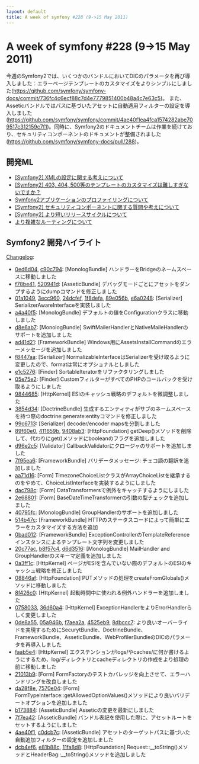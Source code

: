 ```yaml
---
layout: default
title: A week of symfony #228 (9->15 May 2011)
---
```


A week of symfony #228 (9->15 May 2011)
=======================================

今週のSymfony2では、いくつかのバンドルにおいてDICのパラメータを再び導入しました：エラーページテンプレートのカスタマイズをよりシンプルにしました(https://github.com/symfony/symfony-docs/commit/736fc4c6ecf88c7d4e7779851400b48a4c7e63c5)。 また、Asseticバンドルではパスに基づいたアセットに自動適用フィルターの設定を導入しました(https://github.com/symfony/symfony/commit/4ae40f1ea4fca1574282abe709517c312159c7f1)。同時に、Symfony2のドキュメントチームは作業を続けており、セキュリティコンポーネントのドキュメントが整備されました(https://github.com/symfony/symfony-docs/pull/288)。


開発ML
------------------------

  * [\[Symfony2\] XMLの設定に関する考えについて](https://groups.google.com/forum/#!topic/symfony-devs/FcZ0rhlmLd0)
  * [\[Symfony2\] 403, 404, 500等のテンプレートのカスタマイズは難しすぎないですか？](https://groups.google.com/forum/#!topic/symfony-devs/hHI3CwIB4nY)
  * [Symfony2アプリケーションのプロファイリングについて](https://groups.google.com/forum/#!topic/symfony-devs/r0wOiAMQcbg)
  * [\[Symfony2\] セキュリティコンポーネントに関する質問や考えについて](https://groups.google.com/forum/#!topic/symfony-devs/5hTpWDsVEiE)
  * [\[Symfony2\] より短いリリースサイクルについて](https://groups.google.com/forum/#!topic/symfony-devs/V2vnKSf_180)
  * [より複雑なルーティングについて](https://groups.google.com/forum/#!topic/symfony-devs/WpD4ntlB5yI)

Symfony2 開発ハイライト
-------------------------------

[Changelog](http://github.com/symfony/symfony/commits/master):

  * [0ed6d04](http://github.com/symfony/symfony/commit/0ed6d04a5fc894cea284e83b97af42dee84a2e7e "0ed6d04a5fc894cea284e83b97af42dee84a2e7e commit on github"), [c90c794](http://github.com/symfony/symfony/commit/c90c79472ca88b64993e7a7e99ba4da36e008061 "c90c79472ca88b64993e7a7e99ba4da36e008061 commit on github"): \[MonologBundle\] ハンドラーをBridgeのネームスペースに移動しました
  * [f78be41](http://github.com/symfony/symfony/commit/f78be41355f8d16ba35c0a5b63c12b7dea6de228 "f78be41355f8d16ba35c0a5b63c12b7dea6de228 commit on github"), [520941d](http://github.com/symfony/symfony/commit/520941d60d4825b8f30c1016839c119d305f233f "520941d60d4825b8f30c1016839c119d305f233f commit on github"): \[AsseticBundle\] デバッグモードごとにアセットをダンプするようにdumpコマンドを修正しました
  * [01a1049](http://github.com/symfony/symfony/commit/01a104916bfa610e1aa4ef2ea269301ae927cb54 "01a104916bfa610e1aa4ef2ea269301ae927cb54 commit on github"), [3ecc960](http://github.com/symfony/symfony/commit/3ecc9602e4e04c93dbe52f162983c60df82e0553 "3ecc9602e4e04c93dbe52f162983c60df82e0553 commit on github"), [24dcfef](http://github.com/symfony/symfony/commit/24dcfef33fa7da119e02a88387188ca5c21e0ad5 "24dcfef33fa7da119e02a88387188ca5c21e0ad5 commit on github"), [1f8defa](http://github.com/symfony/symfony/commit/1f8defaeebd716d3b8509ab080f75f945a702972 "1f8defaeebd716d3b8509ab080f75f945a702972 commit on github"), [89e056b](http://github.com/symfony/symfony/commit/89e056bb8b460e077efbc4e3330d79a695be78c9 "89e056bb8b460e077efbc4e3330d79a695be78c9 commit on github"), [e6a0248](http://github.com/symfony/symfony/commit/e6a02482c7ff8083cec69c501670d1ca0632891f "e6a02482c7ff8083cec69c501670d1ca0632891f commit on github"): \[Serializer\] SerializerAwareInterfaceを実装しました
  * [a4a40f5](http://github.com/symfony/symfony/commit/a4a40f57cdbbd3ee753b637369a5b61b9ebb5411 "a4a40f57cdbbd3ee753b637369a5b61b9ebb5411 commit on github"): \[MonologBundle\] デフォルトの値をConfigurationクラスに移動しました
  * [d8e6ab7](http://github.com/symfony/symfony/commit/d8e6ab7f7afeabf0f8078cae1f48f8989adaf36b "d8e6ab7f7afeabf0f8078cae1f48f8989adaf36b commit on github"): \[MonologBundle\] SwiftMailerHandlerとNativeMaileHandlerのサポートを追加しました
  * [ad41d21](http://github.com/symfony/symfony/commit/ad41d21675aa6fb6f40d6bde01fb9bfa3cf46090 "ad41d21675aa6fb6f40d6bde01fb9bfa3cf46090 commit on github"): \[FrameworkBundle\] Windows用にAssetsInstallCommandのエラーメッセージを追加しました
  * [f8447aa](http://github.com/symfony/symfony/commit/f8447aa74c21ed3644c09c975f626ded9e13abab "f8447aa74c21ed3644c09c975f626ded9e13abab commit on github"): \[Serializer\] NormalizableInterfaceはSerializerを受け取るように変更したので、formatは常にオプショナルとしました
  * [e1c5276](http://github.com/symfony/symfony/commit/e1c52764ce8dbb321dfff0088f9673820d529193 "e1c52764ce8dbb321dfff0088f9673820d529193 commit on github"): \[Finder\] SortableIteratorをリファクタリングしました
  * [05e75e2](http://github.com/symfony/symfony/commit/05e75e2712c6bfa19d72d92b235267bacd69e4ec "05e75e2712c6bfa19d72d92b235267bacd69e4ec commit on github"): \[Finder\] CustomフィルターがすべてのPHPのコールバックを受け取るようにしました
  * [9844685](http://github.com/symfony/symfony/commit/9844685a4013dda001076059c368c9b9b49b5e47 "9844685a4013dda001076059c368c9b9b49b5e47 commit on github"): \[HttpKernel\] ESIのキャッシュ戦略のデフォルトを微調整しました
  * [3854d34](http://github.com/symfony/symfony/commit/3854d34c1441c35b94ee4ac4e80486f59b3ea6fe "3854d34c1441c35b94ee4ac4e80486f59b3ea6fe commit on github"): \[DoctrineBundle\] 生成するエンティティがサブのネームスペースを持つ際のdoctrine:generate:entityコマンドを修正しました
  * [99c6713](http://github.com/symfony/symfony/commit/99c67134fe7fc5d6a13404c2ea5cdb9d06285ac8 "99c67134fe7fc5d6a13404c2ea5cdb9d06285ac8 commit on github"): \[Serializer\] decoder/encoder mapsを分割しました
  * [89f60e0](http://github.com/symfony/symfony/commit/89f60e04d1e09dcb0ed9bb98b204902aebb2b08e "89f60e04d1e09dcb0ed9bb98b204902aebb2b08e commit on github"), [411659b](http://github.com/symfony/symfony/commit/411659bc07bc99b0f4e83ce068f988926ce878a0 "411659bc07bc99b0f4e83ce068f988926ce878a0 commit on github"), [9408ab3](http://github.com/symfony/symfony/commit/9408ab30103398827313d2d9a68293e5fd323ea6 "9408ab30103398827313d2d9a68293e5fd323ea6 commit on github"): \[HttpFoundation\] getDeep()メソッドを削除して、代わりにget()メソッドにbooleanのフラグを追加しました
  * [d96e2c5](http://github.com/symfony/symfony/commit/d96e2c5d79a35fea38147669a456532281550761 "d96e2c5d79a35fea38147669a456532281550761 commit on github"): \[Validator\] CallbackValidatorにクロージャのサポートを追加しました
  * [7f95ea6](http://github.com/symfony/symfony/commit/7f95ea69aaffbdb44c2d02c26c4b9255102301cb "7f95ea69aaffbdb44c2d02c26c4b9255102301cb commit on github"): \[FrameworkBundle\] バリデータメッセージ: チェコ語の翻訳を追加しました
  * [aa71d16](http://github.com/symfony/symfony/commit/aa71d1681295c32230fbea53bc62871d5dd3b35a "aa71d1681295c32230fbea53bc62871d5dd3b35a commit on github"): \[Form\] TimezoneChoiceListクラスがArrayChoiceListを継承するのをやめて、ChoiceListInterfaceを実装するようにしました
  * [dac798c](http://github.com/symfony/symfony/commit/dac798c791aee2adde072f1f80bfd2c2f9c7c885 "dac798c791aee2adde072f1f80bfd2c2f9c7c885 commit on github"): \[Form\] DataTransformersで例外をキャッチするようにしました
  * [2e68801](http://github.com/symfony/symfony/commit/2e68801ff3524d1a7ee1856d25151d7cffc373d6 "2e68801ff3524d1a7ee1856d25151d7cffc373d6 commit on github"): \[Form\] BaseDateTimeTransformerの引数の型チェックを追加しました
  * [40795fc](http://github.com/symfony/symfony/commit/40795fcc5d88feda15cd4d0f56724745a24f7c3c "40795fcc5d88feda15cd4d0f56724745a24f7c3c commit on github"): \[MonologBundle\] GroupHandlerのサポートを追加しました
  * [514b47c](http://github.com/symfony/symfony/commit/514b47c6d4b3db59f32ebf37ca24702ccd15f550 "514b47c6d4b3db59f32ebf37ca24702ccd15f550 commit on github"): \[FrameworkBundle\] HTTPのステータスコードによって簡単にエラーをカスタマイズする方法を追加
  * [0bad012](http://github.com/symfony/symfony/commit/0bad0122903fad6039de16058d070294078d390e "0bad0122903fad6039de16058d070294078d390e commit on github"): \[FrameworkBundle\] ExceptionControllerのTemplateReferenceインスタンスによるテンプレート文字列を変更しました
  * [20c77ac](http://github.com/symfony/symfony/commit/20c77ac400eed5c07a7607fb46eb973b9c800e27 "20c77ac400eed5c07a7607fb46eb973b9c800e27 commit on github"), [b8f57c4](http://github.com/symfony/symfony/commit/b8f57c4bcdc5a42d82e00fcd1e4f274f03d7f86c "b8f57c4bcdc5a42d82e00fcd1e4f274f03d7f86c commit on github"), [d6d3516](http://github.com/symfony/symfony/commit/d6d3516d840569a2ff3f2a200403760bb5a54bf2 "d6d3516d840569a2ff3f2a200403760bb5a54bf2 commit on github"): \[MonologBundle\] MailHandler and GroupHandlerのスキーマ定義を追加しました
  * [0a3ff1c](http://github.com/symfony/symfony/commit/0a3ff1c737db8b0311dd96b32c0a337fbe7d8d4f "0a3ff1c737db8b0311dd96b32c0a337fbe7d8d4f commit on github"): \[HttpKernel\] ページがESIを含んでいない際のデフォルトのESIのキャッシュ戦略を修正しました
  * [08846af](http://github.com/symfony/symfony/commit/08846af9e23e08e57825e1f6717fcc68ce72682e "08846af9e23e08e57825e1f6717fcc68ce72682e commit on github"): \[HttpFoundation\] PUTメソッドの処理をcreateFromGlobals()メソッドに移動しました
  * [8f426c0](http://github.com/symfony/symfony/commit/8f426c0c772ea08881f7b7b86119a775c2a03ade "8f426c0c772ea08881f7b7b86119a775c2a03ade commit on github"): \[HttpKernel\] 起動時間中に使われる例外ハンドラーを追加しました
  * [0758033](http://github.com/symfony/symfony/commit/07580335b022649084dd5b148fc613e94ad60c6f "07580335b022649084dd5b148fc613e94ad60c6f commit on github"), [36d60a4](http://github.com/symfony/symfony/commit/36d60a4a877d1d5c01b7ad58f4bbfec509b83392 "36d60a4a877d1d5c01b7ad58f4bbfec509b83392 commit on github"): \[HttpKernel\] ExceptionHandlerをよりErrorHandlerらしく変更しました
  * [0de8a55](http://github.com/symfony/symfony/commit/0de8a55f02b9880298967e66fe59d0049e4450cf "0de8a55f02b9880298967e66fe59d0049e4450cf commit on github"), [05a946b](http://github.com/symfony/symfony/commit/05a946bf9dfd05ca1090a422bf1e6bf16905b977 "05a946bf9dfd05ca1090a422bf1e6bf16905b977 commit on github"), [f7aea2a](http://github.com/symfony/symfony/commit/f7aea2a830a131ceff5586ca3cc1703b19b3aeff "f7aea2a830a131ceff5586ca3cc1703b19b3aeff commit on github"), [4525eb9](http://github.com/symfony/symfony/commit/4525eb969097f4fa63dacff445da148343bc0589 "4525eb969097f4fa63dacff445da148343bc0589 commit on github"), [8dbccc7](http://github.com/symfony/symfony/commit/8dbccc7a8b0ed053144d93c66843b6c9c40580a8 "8dbccc7a8b0ed053144d93c66843b6c9c40580a8 commit on github"): より良いオーバーライドを実現するためにSecurytBundle、DoctrineBundle、FrameworkBundle、AsseticBundle、WebProfilerBundleのDICのパラメータを再導入しました
  * [faab5e4](http://github.com/symfony/symfony/commit/faab5e4452ade3a7ac8983806314d125400a9ab7 "faab5e4452ade3a7ac8983806314d125400a9ab7 commit on github"): \[HttpKernel\] エクステンションがlogs/やcaches/に何か書けるようにするため、log/ディレクトリとcacheディレクトリの作成をより処理の前に移動しました
  * [21013b9](http://github.com/symfony/symfony/commit/21013b930c04ce5bb903664541c9ab3856e3802a "21013b930c04ce5bb903664541c9ab3856e3802a commit on github"): \[Form\] FormFactoryのテストカバレッジを向上させて、エラーハンドリングを改良しました
  * [da28f8e](http://github.com/symfony/symfony/commit/da28f8e3b3ea52380c8197fd56fe0fd0300b7760 "da28f8e3b3ea52380c8197fd56fe0fd0300b7760 commit on github"), [7570e04](http://github.com/symfony/symfony/commit/7570e04589f60861aeb592f284f4d2a7dc7e13e6 "7570e04589f60861aeb592f284f4d2a7dc7e13e6 commit on github"): \[Form\] FormTypeInterface::getAllowedOptionValues()メソッドにより良いバリデートオプションを追加しました
  * [b173884](http://github.com/symfony/symfony/commit/b1738845e9e8da992c4504f19efe1059a5129a81 "b1738845e9e8da992c4504f19efe1059a5129a81 commit on github"): \[AsseticBundle\] Asseticの変更を最新にしました
  * [7f7ea42](http://github.com/symfony/symfony/commit/7f7ea428700b008048fdf97d6ff40d5b3380bbfe "7f7ea428700b008048fdf97d6ff40d5b3380bbfe commit on github"): \[AsseticBundle\] バンドル表記を使用した際に、アセットルートをセットするようにしました
  * [4ae40f1](http://github.com/symfony/symfony/commit/4ae40f1ea4fca1574282abe709517c312159c7f1 "4ae40f1ea4fca1574282abe709517c312159c7f1 commit on github"), [c0dcb7c](http://github.com/symfony/symfony/commit/c0dcb7caade20a75e37cc3fa7271ad9c966d84b3 "c0dcb7caade20a75e37cc3fa7271ad9c966d84b3 commit on github"): \[AsseticBundle\] アセットのターゲットパスに基づいた自動追加フィルターの設定を追加しました
  * [dcb4ef6](http://github.com/symfony/symfony/commit/dcb4ef6e23d9fb3bacbdaca42a685259fcb0a8d6 "dcb4ef6e23d9fb3bacbdaca42a685259fcb0a8d6 commit on github"), [e81b88c](http://github.com/symfony/symfony/commit/e81b88c576842ea75a96db43cc07d7913098ce7d "e81b88c576842ea75a96db43cc07d7913098ce7d commit on github"), [11fa8d8](http://github.com/symfony/symfony/commit/11fa8d8698d15ca8394e5f615e6ac5a0365b5ca8 "11fa8d8698d15ca8394e5f615e6ac5a0365b5ca8 commit on github"): \[HttpFoundation\] Request::__toString()メソッドとHeaderBag::__toString()メソッドを追加しました

